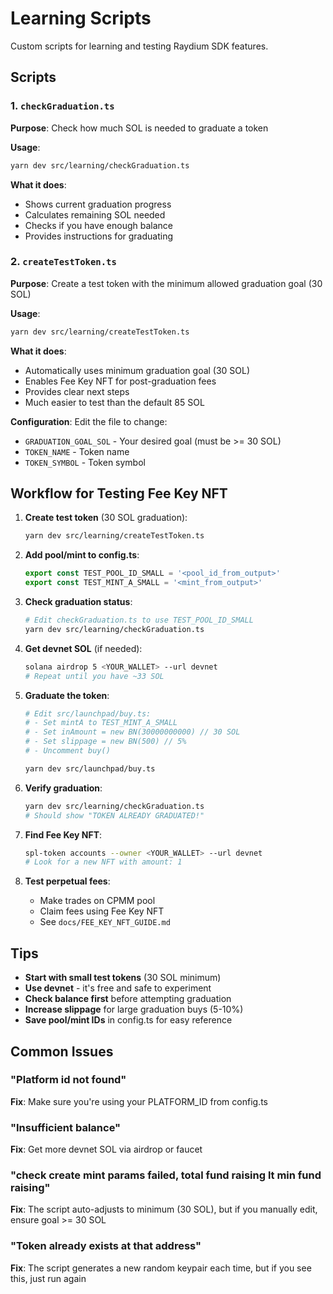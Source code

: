 # Learning Scripts

Custom scripts for learning and testing Raydium SDK features.

## Scripts

### 1. `checkGraduation.ts`
**Purpose**: Check how much SOL is needed to graduate a token

**Usage**:
```bash
yarn dev src/learning/checkGraduation.ts
```

**What it does**:
- Shows current graduation progress
- Calculates remaining SOL needed
- Checks if you have enough balance
- Provides instructions for graduating

### 2. `createTestToken.ts`
**Purpose**: Create a test token with the minimum allowed graduation goal (30 SOL)

**Usage**:
```bash
yarn dev src/learning/createTestToken.ts
```

**What it does**:
- Automatically uses minimum graduation goal (30 SOL)
- Enables Fee Key NFT for post-graduation fees
- Provides clear next steps
- Much easier to test than the default 85 SOL

**Configuration**:
Edit the file to change:
- `GRADUATION_GOAL_SOL` - Your desired goal (must be >= 30 SOL)
- `TOKEN_NAME` - Token name
- `TOKEN_SYMBOL` - Token symbol

## Workflow for Testing Fee Key NFT

1. **Create test token** (30 SOL graduation):
   ```bash
   yarn dev src/learning/createTestToken.ts
   ```

2. **Add pool/mint to config.ts**:
   ```typescript
   export const TEST_POOL_ID_SMALL = '<pool_id_from_output>'
   export const TEST_MINT_A_SMALL = '<mint_from_output>'
   ```

3. **Check graduation status**:
   ```bash
   # Edit checkGraduation.ts to use TEST_POOL_ID_SMALL
   yarn dev src/learning/checkGraduation.ts
   ```

4. **Get devnet SOL** (if needed):
   ```bash
   solana airdrop 5 <YOUR_WALLET> --url devnet
   # Repeat until you have ~33 SOL
   ```

5. **Graduate the token**:
   ```bash
   # Edit src/launchpad/buy.ts:
   # - Set mintA to TEST_MINT_A_SMALL
   # - Set inAmount = new BN(30000000000) // 30 SOL
   # - Set slippage = new BN(500) // 5%
   # - Uncomment buy()

   yarn dev src/launchpad/buy.ts
   ```

6. **Verify graduation**:
   ```bash
   yarn dev src/learning/checkGraduation.ts
   # Should show "TOKEN ALREADY GRADUATED!"
   ```

7. **Find Fee Key NFT**:
   ```bash
   spl-token accounts --owner <YOUR_WALLET> --url devnet
   # Look for a new NFT with amount: 1
   ```

8. **Test perpetual fees**:
   - Make trades on CPMM pool
   - Claim fees using Fee Key NFT
   - See `docs/FEE_KEY_NFT_GUIDE.md`

## Tips

- **Start with small test tokens** (30 SOL minimum)
- **Use devnet** - it's free and safe to experiment
- **Check balance first** before attempting graduation
- **Increase slippage** for large graduation buys (5-10%)
- **Save pool/mint IDs** in config.ts for easy reference

## Common Issues

### "Platform id not found"
**Fix**: Make sure you're using your PLATFORM_ID from config.ts

### "Insufficient balance"
**Fix**: Get more devnet SOL via airdrop or faucet

### "check create mint params failed, total fund raising lt min fund raising"
**Fix**: The script auto-adjusts to minimum (30 SOL), but if you manually edit, ensure goal >= 30 SOL

### "Token already exists at that address"
**Fix**: The script generates a new random keypair each time, but if you see this, just run again
